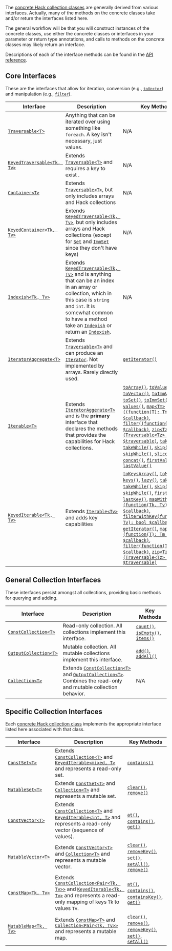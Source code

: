 The [concrete Hack collection classes](./classes.md) are generally derived from various interfaces. Actually, many of the methods on the concrete classes take and/or return the interfaces listed here. 

The general workflow will be that you will construct instances of the concrete classes, use either the concrete classes or interfaces in your parameter or return type annotations, and calls to methods on the concrete classes may likely return an interface.

Descriptions of each of the interface methods can be found in the [API reference](../reference/).

## Core Interfaces

These are the interfaces that allow for iteration, conversion (e.g., [`toVector`](/hack/reference/class/Map/toVector/)) and manipulation (e.g., [`filter`](/hack/reference/class/Vector/filter/)).

Interface | Description | Key Methods
----------|-------------|------------
[`Traversable<T>`](/hack/reference/interface/HH.Traversable/) | Anything that can be iterated over using something like `foreach`. A key isn't necessary, just values. | N/A
[`KeyedTraversable<Tk, Tv>`](/hack/reference/interface/HH.KeyedTraversable/) | Extends [`Traversable<T>`](/hack/reference/interface/HH.Traversable/) and requires a key to exist . | N/A
[`Container<T>`](/hack/reference/interface/HH.Container/) | Extends [`Traversable<T>`](/hack/reference/interface/HH.Traversable/), but only includes arrays and Hack collections | N/A
[`KeyedContainer<Tk, Tv>`](/hack/reference/interface/HH.KeyedContainer/) | Extends [`KeyedTraversable<Tk, Tv>`](/hack/reference/interface/HH.KeyedTraversable/), but only includes arrays and Hack collections (except for [`Set`](/hack/reference/class/Set/) and [`ImmSet`](/hack/reference/class/ImmSet/) since they don't have keys) | N/A
[`Indexish<Tk, Tv>`](/hack/reference/interface/Indexish/) | Extends [`KeyedTraversable<Tk, Tv>`](/hack/reference/interface/HH.KeyedTraversable/) and is anything that can be an index in an array or collection, which in this case is `string` and `int`. It is somewhat common to have a method take an [`Indexish`](/hack/reference/interface/Indexish/) or return an [`Indexish`](/hack/reference/interface/Indexish/). | N/A
[`IteratorAggregate<T>`](/hack/reference/interface/HH.IteratorAggregate/) | Extends [`Traversable<T>`](/hack/reference/interface/HH.Traversable/) and can produce an [`Iterator`](/hack/reference/interface/HH.Iterator/). Not implemented by arrays. Rarely directly used. | [`getIterator()`](/hack/reference/interface/HH.IteratorAggregate/getIterator/)
[`Iterable<T>`](/hack/reference/interface/HH.Iterable/) | Extends [`IteratorAggerate<T>`](/hack/reference/interface/HH.IteratorAggregate/) and is the **primary** interface that declares the methods that provides the capabilities for Hack collections. | [`toArray()`](/hack/reference/interface/HH.Iterable/toArray/), [`toValuesArray()`](/hack/reference/interface/HH.Iterable/toValuesArray/), [`toVector()`](/hack/reference/interface/HH.Iterable/toVector/), [`toImmVector()`](/hack/reference/interface/HH.Iterable/toImmVector/), [`toSet()`](/hack/reference/interface/HH.Iterable/toSet/), [`toImmSet()`](/hack/reference/interface/HH.Iterable/toImmSet/), [`lazy()`](/hack/reference/interface/HH.Iterable/lazy/), [`values()`](/hack/reference/interface/HH.Iterable/values/), [`map<Tm>((function(T): Tm) $callback)`](/hack/reference/interface/HH.Iterable/map/), [`filter((function(T): bool) $callback)`](/hack/reference/interface/HH.Iterable/filter/), [`zip<Tz>(Traversable<Tz> $traversable)`](/hack/reference/interface/HH.Iterable/zip/), [`take()`](/hack/reference/interface/HH.Iterable/take/), [`takeWhile()`](/hack/reference/interface/HH.Iterable/takeWhile/), [`skip()`](/hack/reference/interface/HH.Iterable/skip/), [`skipWhile()`](/hack/reference/interface/HH.Iterable/skipWhile/), [`slice()`](/hack/reference/interface/HH.Iterable/slice/), [`concat()`](/hack/reference/interface/HH.Iterable/concat/), [`firstValue()`](/hack/reference/interface/HH.Iterable/firstValue/), [`lastValue()`](/hack/reference/interface/HH.Iterable/lastValue/) 
[`KeyedIterable<Tk, Tv>`](/hack/reference/interface/HH.KeyedIterable/) | Extends [`Iterable<Tv>`](/hack/reference/interface/HH.Iterable/) and adds key capabilities | [`toKeysArray()`](/hack/reference/interface/HH.KeyedIterable/toKeysArray/), [`toMap()`](/hack/reference/interface/HH.KeyedIterable/toMap/), [`keys()`](/hack/reference/interface/HH.KeyedIterable/keys/), [`lazy()`](/hack/reference/interface/HH.KeyedIterable/lazy/), [`take()`](/hack/reference/interface/HH.KeyedIterable/take/), [`takeWhile()`](/hack/reference/interface/HH.KeyedIterable/takeWhile/), [`skip()`](/hack/reference/interface/HH.KeyedIterable/skip/), [`skipWhile()`](/hack/reference/interface/HH.KeyedIterable/skipWhile/), [`firstKey()`](/hack/reference/interface/HH.KeyedIterable/firstKey/), [`lastKey()`](/hack/reference/interface/HH.KeyedIterable/lastKey/), [`mapWithKey<Tm>(function(Tk, Tv): Tm $callback)`](/hack/reference/interface/HH.KeyedIterable/mapWithKey/), [`filterWithKey(function(Tk, Tv): bool $callback)`](/hack/reference/interface/HH.KeyedIterable/filterWithKey/), [`getIterator()`](/hack/reference/interface/HH.KeyedIterable/getIterator/), [`map<Tm>(function(T): Tm $callback)`](/hack/reference/interface/HH.KeyedIterable/map/), [`filter(function(T): bool $callback)`](/hack/reference/interface/HH.KeyedIterable/filter/), [`zip<Tz>(Traversable<Tz> $traversable)`](/hack/reference/interface/HH.KeyedIterable/zip/)

## General Collection Interfaces

These interfaces persist amongst all collections, providing basic methods for querying and adding.

Interface | Description | Key Methods
----------|-------------|------------
[`ConstCollection<T>`](/hack/reference/interface/ConstCollection/) | Read-only collection. All collections implement this interface. | [`count()`](/hack/reference/interface/ConstCollection/count/), [`isEmpty()`](/hack/reference/interface/ConstCollection/isEmpty/), [`items()`](/hack/reference/interface/ConstCollection/items/)
[`OutputCollection<T>`](/hack/reference/interface/OutputCollection/) | Mutable collection. All mutable collections implement this interface. | [`add()`](/hack/reference/interface/OutputCollection/add/), [`addAll()`](/hack/reference/interface/OutputCollection/addAll/)
[`Collection<T>`](/hack/reference/interface/HH.Collection/) | Extends [`ConstCollection<T>`](/hack/reference/interface/ConstCollection/) and [`OutputCollection<T>`](/hack/reference/interface/OutputCollection/). Combines the read-only and mutable collection behavior. | N/A

## Specific Collection Interfaces

Each [concrete Hack collection class](./classes.md) implements the appropriate interface listed here associated with that class.

Interface | Description | Key Methods
----------|-------------|------------
[`ConstSet<T>`](/hack/reference/interface/ConstSet/) | Extends [`ConstCollection<T>`](/hack/reference/interface/ConstCollection/) and [`KeyedIterable<mixed, T>`](/hack/reference/interface/HH.KeyedIterable/) and represents a read-only set. | [`contains()`](/hack/reference/interface/ConstSet/contains/)
[`MutableSet<T>`](/hack/reference/interface/MutableSet/) | Extends [`ConstSet<T>`](/hack/reference/interface/ConstSet/) and [`Collection<T>`](/hack/reference/interface/HH.Collection/) and represents a mutable set. | [`clear()`](/hack/reference/interface/MutableSet/clear/), [`remove()`](/hack/reference/interface/MutableSet/remove/)
[`ConstVector<T>`](/hack/reference/interface/ConstVector/) | Extends [`ConstCollection<T>`](/hack/reference/interface/ConstCollection/) and [`KeyedIterable<int, T>`](/hack/reference/interface/HH.KeyedIterable/) and represents a read-only vector (sequence of values). | [`at()`](/hack/reference/interface/ConstVector/at/), [`contains()`](/hack/reference/interface/ConstVector/contains/), [`get()`](/hack/reference/interface/ConstVector/get/)
[`MutableVector<T>`](/hack/reference/interface/MutableVector/) | Extends [`ConstVector<T>`](/hack/reference/interface/ConstVector/) and [`Collection<T>`](/hack/reference/interface/HH.Collection/) and represents a mutable vector. | [`clear()`](/hack/reference/interface/MutableVector/clear/), [`removeKey()`](/hack/reference/interface/MutableVector/removeKey/), [`set()`](/hack/reference/interface/MutableVector/set/), [`setAll()`](/hack/reference/interface/MutableVector/setAll/), [`remove()`](/hack/reference/interface/MutableVector/setAll)
[`ConstMap<Tk, Tv>`](/hack/reference/interface/ConstMap/) | Extends [`ConstCollection<Pair<Tk, Tv>>`](/hack/reference/interface/ConstCollection/) and [`KeyedIterable<Tk, Tv>`](/hack/reference/interface/HH.KeyedIterable/) and represents a read-only mapping of keys `Tk` to values `Tv`. | [`at()`](/hack/reference/interface/ConstMap/at/), [`contains()`](/hack/reference/interface/ConstMap/contains/), [`containsKey()`](/hack/reference/interface/ConstMap/containsKey/), [`get()`](/hack/reference/interface/ConstMap/get/)
[`MutableMap<Tk, Tv>`](/hack/reference/interface/MutableMap/) | Extends [`ConstMap<T>`](/hack/reference/interface/ConstMap/) and [`Collection<Pair<Tk, Tv>>`](/hack/reference/interface/HH.Collection/) and represents a mutable map. | [`clear()`](/hack/reference/interface/MutableMap/clear/), [`remove()`](/hack/reference/interface/MutableMap/remove/), [`removeKey()`](/hack/reference/interface/MutableMap/removeKey/), [`set()`](/hack/reference/interface/MutableMap/set/), [`setAll()`](/hack/reference/interface/MutableMap/setAll/)
